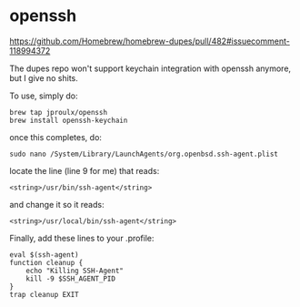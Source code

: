 openssh
=======
https://github.com/Homebrew/homebrew-dupes/pull/482#issuecomment-118994372

The dupes repo won't support keychain integration with openssh anymore, but I give no shits.

To use, simply do:

    brew tap jproulx/openssh
    brew install openssh-keychain 

once this completes, do:

    sudo nano /System/Library/LaunchAgents/org.openbsd.ssh-agent.plist    

locate the line (line 9 for me) that reads:

    <string>/usr/bin/ssh-agent</string>

and change it so it reads:

    <string>/usr/local/bin/ssh-agent</string>


Finally, add these lines to your .profile:

    eval $(ssh-agent)
    function cleanup {
        echo "Killing SSH-Agent"
        kill -9 $SSH_AGENT_PID
    }
    trap cleanup EXIT
